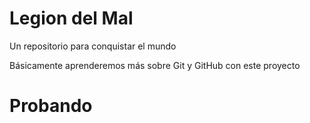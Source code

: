 # Legion del Mal
Un repositorio para conquistar el mundo

Básicamente aprenderemos más sobre Git y GitHub con este proyecto


# Probando



